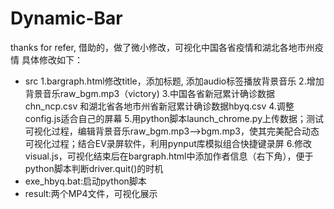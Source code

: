 # Dynamic-Bar
thanks for refer,
借助的，做了微小修改，可视化中国各省疫情和湖北各地市州疫情
具体修改如下：

- src
1.bargraph.html修改title，添加标题, 添加audio标签播放背景音乐
2.增加背景音乐raw_bgm.mp3（victory)
3.中国各省新冠累计确诊数据chn_ncp.csv 和湖北省各地市州省新冠累计确诊数据hbyq.csv
4.调整config.js适合自己的屏幕
5.用python脚本launch_chrome.py上传数据；测试可视化过程，编辑背景音乐raw_bgm.mp3-->bgm.mp3，使其完美配合动态可视化过程；结合EV录屏软件，利用pynput库模拟组合快捷键录屏
6.修改visual.js，可视化结束后在bargraph.html中添加作者信息（右下角），便于python脚本判断driver.quit()的时机
- exe_hbyq.bat:启动python脚本
- result:两个MP4文件，可视化展示
